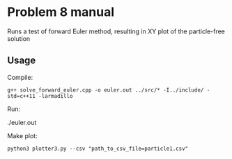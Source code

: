 # Problem 8 manual
Runs a test of forward Euler method, resulting in XY plot of the particle-free solution

## Usage
Compile:

`g++ solve_forward_euler.cpp -o euler.out ../src/* -I../include/ -std=c++11 -larmadillo`

Run:

./euler.out

Make plot:

`python3 plotter3.py --csv "path_to_csv_file=particle1.csv"`
